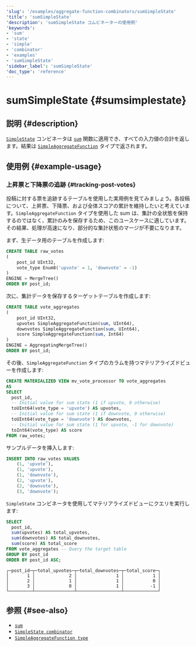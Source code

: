 ```yaml
---
'slug': '/examples/aggregate-function-combinators/sumSimpleState'
'title': 'sumSimpleState'
'description': 'sumSimpleState コムビネーターの使用例'
'keywords':
- 'sum'
- 'state'
- 'simple'
- 'combinator'
- 'examples'
- 'sumSimpleState'
'sidebar_label': 'sumSimpleState'
'doc_type': 'reference'
---
```



# sumSimpleState {#sumsimplestate}

## 説明 {#description}

[`SimpleState`](/sql-reference/aggregate-functions/combinators#-simplestate) コンビネータは [`sum`](/sql-reference/aggregate-functions/reference/sum) 関数に適用でき、すべての入力値の合計を返します。結果は [`SimpleAggregateFunction`](/docs/sql-reference/data-types/simpleaggregatefunction) タイプで返されます。

## 使用例 {#example-usage}

### 上昇票と下降票の追跡 {#tracking-post-votes}

投稿に対する票を追跡するテーブルを使用した実用例を見てみましょう。各投稿について、上昇票、下降票、および全体スコアの累計を維持したいと考えています。`SimpleAggregateFunction` タイプを使用した sum は、集計の全状態を保持するのではなく、累計のみを保存するため、このユースケースに適しています。その結果、処理が高速になり、部分的な集計状態のマージが不要になります。

まず、生データ用のテーブルを作成します:

```sql title="Query"
CREATE TABLE raw_votes
(
    post_id UInt32,
    vote_type Enum8('upvote' = 1, 'downvote' = -1)
)
ENGINE = MergeTree()
ORDER BY post_id;
```

次に、集計データを保存するターゲットテーブルを作成します:

```sql
CREATE TABLE vote_aggregates
(
    post_id UInt32,
    upvotes SimpleAggregateFunction(sum, UInt64),
    downvotes SimpleAggregateFunction(sum, UInt64),
    score SimpleAggregateFunction(sum, Int64)
)
ENGINE = AggregatingMergeTree()
ORDER BY post_id;
```

その後、`SimpleAggregateFunction` タイプのカラムを持つマテリアライズドビューを作成します:
       
```sql
CREATE MATERIALIZED VIEW mv_vote_processor TO vote_aggregates
AS
SELECT
  post_id,
  -- Initial value for sum state (1 if upvote, 0 otherwise)
  toUInt64(vote_type = 'upvote') AS upvotes,
  -- Initial value for sum state (1 if downvote, 0 otherwise)
  toUInt64(vote_type = 'downvote') AS downvotes,
  -- Initial value for sum state (1 for upvote, -1 for downvote)
  toInt64(vote_type) AS score
FROM raw_votes;
```

サンプルデータを挿入します:
       
```sql
INSERT INTO raw_votes VALUES
    (1, 'upvote'),
    (1, 'upvote'),
    (1, 'downvote'),
    (2, 'upvote'),
    (2, 'downvote'),
    (3, 'downvote');
```

`SimpleState` コンビネータを使用してマテリアライズドビューにクエリを実行します:

```sql
SELECT
  post_id,
  sum(upvotes) AS total_upvotes,
  sum(downvotes) AS total_downvotes,
  sum(score) AS total_score
FROM vote_aggregates -- Query the target table
GROUP BY post_id
ORDER BY post_id ASC;
```

```response
┌─post_id─┬─total_upvotes─┬─total_downvotes─┬─total_score─┐
│       1 │             2 │               1 │           1 │
│       2 │             1 │               1 │           0 │
│       3 │             0 │               1 │          -1 │
└─────────┴───────────────┴─────────────────┴─────────────┘
```

## 参照 {#see-also}
- [`sum`](/sql-reference/aggregate-functions/reference/sum)
- [`SimpleState combinator`](/sql-reference/aggregate-functions/combinators#-simplestate)
- [`SimpleAggregateFunction type`](/sql-reference/data-types/simpleaggregatefunction)
